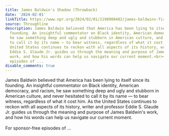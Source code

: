 ```yaml
---
title: James Baldwin's Shadow (Throwback)
date: '2024-02-01'
linkTitle: https://www.npr.org/2024/02/01/1198908482/james-baldwins-fire-throwback
source: Throughline
description: James Baldwin believed that America has been lying to itself since its
  founding. An insightful commentator on Black identity, American democracy, and racism,
  he saw something deep and ugly and stubborn in American culture, and never hesitated
  to call it by its name — to bear witness, regardless of what it cost him. As the
  United States continues to reckon with all aspects of its history, writer and professor
  Eddie S. Glaude Jr. guides us through the meaning and purpose of James Baldwin's
  work, and how his words can help us navigate our current moment.<br><br>For sponsor-free
  episodes of ...
disable_comments: true
---
```

James Baldwin believed that America has been lying to itself since its founding. An insightful commentator on Black identity, American democracy, and racism, he saw something deep and ugly and stubborn in American culture, and never hesitated to call it by its name — to bear witness, regardless of what it cost him. As the United States continues to reckon with all aspects of its history, writer and professor Eddie S. Glaude Jr. guides us through the meaning and purpose of James Baldwin's work, and how his words can help us navigate our current moment.<br><br>For sponsor-free episodes of ...